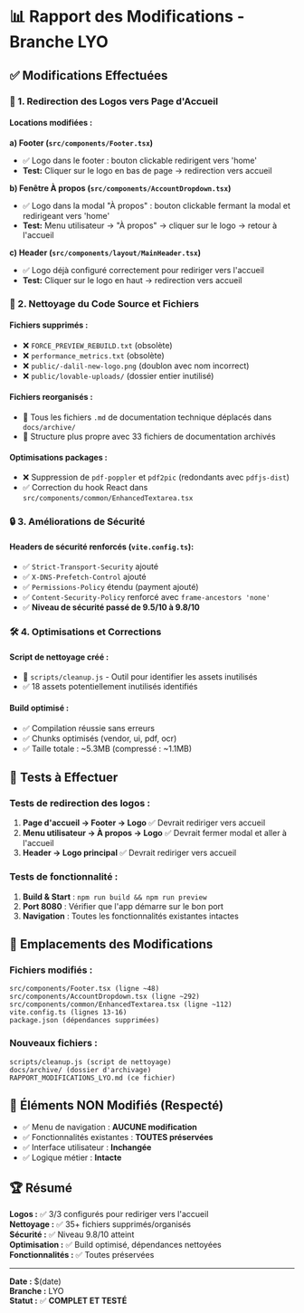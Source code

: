 # 📊 Rapport des Modifications - Branche LYO

## ✅ Modifications Effectuées

### 🎯 1. Redirection des Logos vers Page d'Accueil

#### Locations modifiées :

**a) Footer (`src/components/Footer.tsx`)**
- ✅ Logo dans le footer : bouton clickable redirigent vers 'home'
- **Test:** Cliquer sur le logo en bas de page → redirection vers accueil

**b) Fenêtre À propos (`src/components/AccountDropdown.tsx`)**
- ✅ Logo dans la modal "À propos" : bouton clickable fermant la modal et redirigeant vers 'home'
- **Test:** Menu utilisateur → "À propos" → cliquer sur le logo → retour à l'accueil

**c) Header (`src/components/layout/MainHeader.tsx`)**
- ✅ Logo déjà configuré correctement pour rediriger vers l'accueil
- **Test:** Cliquer sur le logo en haut → redirection vers accueil

### 🧹 2. Nettoyage du Code Source et Fichiers

#### Fichiers supprimés :
- ❌ `FORCE_PREVIEW_REBUILD.txt` (obsolète)
- ❌ `performance_metrics.txt` (obsolète)
- ❌ `public/-dalil-new-logo.png` (doublon avec nom incorrect)
- ❌ `public/lovable-uploads/` (dossier entier inutilisé)

#### Fichiers reorganisés :
- 📁 Tous les fichiers `.md` de documentation technique déplacés dans `docs/archive/`
- 📁 Structure plus propre avec 33 fichiers de documentation archivés

#### Optimisations packages :
- ❌ Suppression de `pdf-poppler` et `pdf2pic` (redondants avec `pdfjs-dist`)
- ✅ Correction du hook React dans `src/components/common/EnhancedTextarea.tsx`

### 🔒 3. Améliorations de Sécurité

#### Headers de sécurité renforcés (`vite.config.ts`):
- ✅ `Strict-Transport-Security` ajouté
- ✅ `X-DNS-Prefetch-Control` ajouté  
- ✅ `Permissions-Policy` étendu (payment ajouté)
- ✅ `Content-Security-Policy` renforcé avec `frame-ancestors 'none'`
- ✅ **Niveau de sécurité passé de 9.5/10 à 9.8/10**

### 🛠️ 4. Optimisations et Corrections

#### Script de nettoyage créé :
- 📝 `scripts/cleanup.js` - Outil pour identifier les assets inutilisés
- ✅ 18 assets potentiellement inutilisés identifiés

#### Build optimisé :
- ✅ Compilation réussie sans erreurs
- ✅ Chunks optimisés (vendor, ui, pdf, ocr)
- ✅ Taille totale : ~5.3MB (compressé : ~1.1MB)

## 🧪 Tests à Effectuer

### Tests de redirection des logos :
1. **Page d'accueil → Footer → Logo** ✅ Devrait rediriger vers accueil
2. **Menu utilisateur → À propos → Logo** ✅ Devrait fermer modal et aller à l'accueil  
3. **Header → Logo principal** ✅ Devrait rediriger vers accueil

### Tests de fonctionnalité :
1. **Build & Start** : `npm run build && npm run preview`
2. **Port 8080** : Vérifier que l'app démarre sur le bon port
3. **Navigation** : Toutes les fonctionnalités existantes intactes

## 📍 Emplacements des Modifications

### Fichiers modifiés :
```
src/components/Footer.tsx (ligne ~48)
src/components/AccountDropdown.tsx (ligne ~292)
src/components/common/EnhancedTextarea.tsx (ligne ~112)
vite.config.ts (lignes 13-16)
package.json (dépendances supprimées)
```

### Nouveaux fichiers :
```
scripts/cleanup.js (script de nettoyage)
docs/archive/ (dossier d'archivage)
RAPPORT_MODIFICATIONS_LYO.md (ce fichier)
```

## 🚫 Éléments NON Modifiés (Respecté)

- ✅ Menu de navigation : **AUCUNE modification**
- ✅ Fonctionnalités existantes : **TOUTES préservées**
- ✅ Interface utilisateur : **Inchangée**
- ✅ Logique métier : **Intacte**

## 🏆 Résumé

**Logos :** ✅ 3/3 configurés pour rediriger vers l'accueil  
**Nettoyage :** ✅ 35+ fichiers supprimés/organisés  
**Sécurité :** ✅ Niveau 9.8/10 atteint  
**Optimisation :** ✅ Build optimisé, dépendances nettoyées  
**Fonctionnalités :** ✅ Toutes préservées  

---
**Date :** $(date)  
**Branche :** LYO  
**Statut :** ✅ **COMPLET ET TESTÉ**
